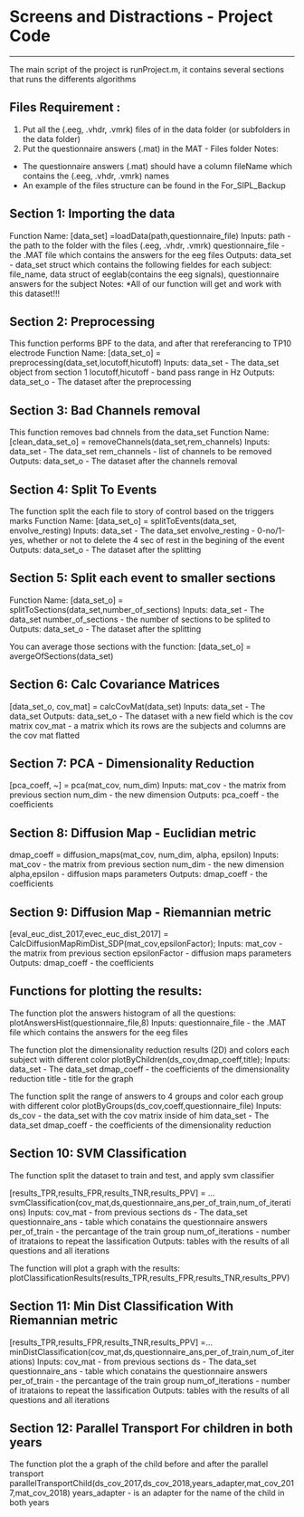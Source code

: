 # Screens and Distractions - Project Code
------------------------------------------
The main script of the project is runProject.m, it contains several 
sections that runs the differents algorithms

Files Requirement :
-------------------
1. Put all the (.eeg, .vhdr, .vmrk) files of in the data folder (or subfolders in the data folder)
2. Put the questionnaire answers (.mat) in the MAT - Files folder
Notes:
* The questionnaire answers (.mat) should have a column fileName which contains the (.eeg, .vhdr, .vmrk) names
* An example of the files structure can be found in the For_SIPL_Backup 


Section 1: Importing the data
-----------------------------
Function Name:
[data_set] =loadData(path,questionnaire_file)
Inputs:
path - the path to the folder with the files (.eeg, .vhdr, .vmrk)
questionnaire_file - the .MAT file which contains the answers for the eeg files
Outputs:
data_set - data_set struct which contains the following fieldes for each subject: 
           file_name, data struct of eeglab(contains the eeg signals),  questionnaire answers for the subject
Notes:
*All of our function will get and work with this dataset!!!


Section 2: Preprocessing
------------------------
This function performs BPF to the data, and after that rereferancing to TP10 electrode
Function Name:
[data_set_o] = preprocessing(data_set,locutoff,hicutoff)
Inputs:
data_set - The data_set object from section 1
locutoff,hicutoff - band pass range in Hz
Outputs:
data_set_o - The dataset after the preprocessing



Section 3: Bad Channels removal
-------------------------------
This function removes bad chnnels from the data_set
Function Name:
[clean_data_set_o] = removeChannels(data_set,rem_channels)
Inputs:
data_set - The data_set 
rem_channels - list of channels to be removed
Outputs:
data_set_o - The dataset after the channels removal



Section 4: Split To Events
--------------------------
The function split the each file to story of control based on the triggers marks
Function Name:
[data_set_o] = splitToEvents(data_set, envolve_resting)
Inputs:
data_set - The data_set
envolve_resting - 0-no/1-yes, whether or not to delete the 4 sec of rest in the begining of the event
Outputs:
data_set_o - The dataset after the splitting



Section 5: Split each event to smaller sections
-----------------------------------------------
Function Name:
[data_set_o] = splitToSections(data_set,number_of_sections)
Inputs:
data_set - The data_set
number_of_sections - the number of sections to be splited to
Outputs:
data_set_o - The dataset after the splitting

You can average those sections with the function:
[data_set_o] = avergeOfSections(data_set)




Section 6: Calc Covariance Matrices
-----------------------------------
[data_set_o, cov_mat] = calcCovMat(data_set)
Inputs:
data_set - The data_set
Outputs:
data_set_o - The dataset with a new field which is the cov matrix
cov_mat - a matrix which its rows are the subjects and columns are the cov mat flatted



Section 7: PCA - Dimensionality Reduction
-----------------------------------------
[pca_coeff, ~] = pca(mat_cov, num_dim)
Inputs:
mat_cov - the matrix from previous section
num_dim - the new dimension
Outputs:
pca_coeff - the coefficients 


Section 8: Diffusion Map - Euclidian metric
-------------------------------------------
dmap_coeff = diffusion_maps(mat_cov, num_dim, alpha, epsilon)
Inputs:
mat_cov - the matrix from previous section
num_dim - the new dimension
alpha,epsilon - diffusion maps parameters
Outputs:
dmap_coeff - the coefficients 


Section 9: Diffusion Map - Riemannian metric
-------------------------------------------
[eval_euc_dist_2017,evec_euc_dist_2017] = CalcDiffusionMapRimDist_SDP(mat_cov,epsilonFactor);
Inputs:
mat_cov - the matrix from previous section
epsilonFactor - diffusion maps parameters
Outputs:
dmap_coeff - the coefficients


Functions for plotting the results:
-----------------------------------
The function plot the answers histogram of all the questions:
plotAnswersHist(questionnaire_file,8)
Inputs:
questionnaire_file - the .MAT file which contains the answers for the eeg files



The function plot the dimensionality reduction results (2D) and colors each  subject with different color
plotByChildren(ds_cov,dmap_coeff,title);
Inputs:
data_set - The data_set
dmap_coeff - the coefficients of the dimensionality reduction
title - title for the graph


The function split the range of answers to 4 groups and color each group with  different color
plotByGroups(ds_cov,coeff,questionnaire_file)
Inputs:
ds_cov - the data_set with the cov matrix inside of him
data_set - The data_set
dmap_coeff - the coefficients of the dimensionality reduction

Section 10: SVM Classification
------------------------------
The function split the dataset to train and test, and apply svm classifier

[results_TPR,results_FPR,results_TNR,results_PPV] = ...
    svmClassification(cov_mat,ds,questionnaire_ans,per_of_train,num_of_iterations)
Inputs:
cov_mat - from previous sections
ds - The data_set
questionnaire_ans - table which conatains the questionnaire answers
per_of_train - the percantage of the train group
num_of_iterations - number of itrataions to repeat the lassification
Outputs:
tables with the results of all questions and all iterations

The function will plot a graph with the results:
plotClassificationResults(results_TPR,results_FPR,results_TNR,results_PPV)



Section 11: Min Dist Classification With Riemannian metric
----------------------------------------------------------
[results_TPR,results_FPR,results_TNR,results_PPV] =...
    minDistClassification(cov_mat,ds,questionnaire_ans,per_of_train,num_of_iterations)
Inputs:
cov_mat - from previous sections
ds - The data_set
questionnaire_ans - table which conatains the questionnaire answers
per_of_train - the percantage of the train group
num_of_iterations - number of itrataions to repeat the lassification
Outputs:
tables with the results of all questions and all iterations
	

Section 12: Parallel Transport For children in both years
---------------------------------------------------------
The function plot the a graph of the child before and after the parallel transport
parallelTransportChild(ds_cov_2017,ds_cov_2018,years_adapter,mat_cov_2017,mat_cov_2018)
years_adapter - is an adapter for the name of the child in both years



